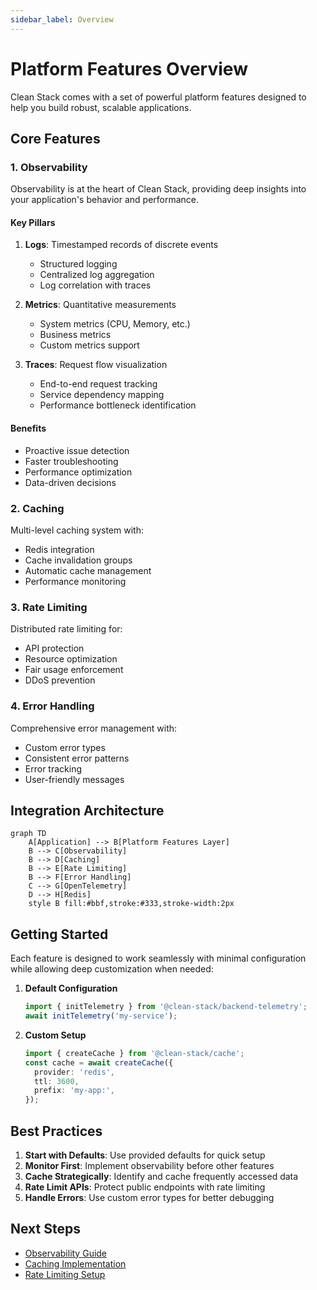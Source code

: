 ```yaml
---
sidebar_label: Overview
---
```


# Platform Features Overview

Clean Stack comes with a set of powerful platform features designed to help you build robust, scalable applications.

## Core Features

### 1. Observability

Observability is at the heart of Clean Stack, providing deep insights into your application's behavior and performance.

#### Key Pillars

1. **Logs**: Timestamped records of discrete events

   - Structured logging
   - Centralized log aggregation
   - Log correlation with traces

2. **Metrics**: Quantitative measurements

   - System metrics (CPU, Memory, etc.)
   - Business metrics
   - Custom metrics support

3. **Traces**: Request flow visualization
   - End-to-end request tracking
   - Service dependency mapping
   - Performance bottleneck identification

#### Benefits

- Proactive issue detection
- Faster troubleshooting
- Performance optimization
- Data-driven decisions

### 2. Caching

Multi-level caching system with:

- Redis integration
- Cache invalidation groups
- Automatic cache management
- Performance monitoring

### 3. Rate Limiting

Distributed rate limiting for:

- API protection
- Resource optimization
- Fair usage enforcement
- DDoS prevention

### 4. Error Handling

Comprehensive error management with:

- Custom error types
- Consistent error patterns
- Error tracking
- User-friendly messages

## Integration Architecture

```mermaid
graph TD
    A[Application] --> B[Platform Features Layer]
    B --> C[Observability]
    B --> D[Caching]
    B --> E[Rate Limiting]
    B --> F[Error Handling]
    C --> G[OpenTelemetry]
    D --> H[Redis]
    style B fill:#bbf,stroke:#333,stroke-width:2px
```

## Getting Started

Each feature is designed to work seamlessly with minimal configuration while allowing deep customization when needed:

1. **Default Configuration**

   ```typescript
   import { initTelemetry } from '@clean-stack/backend-telemetry';
   await initTelemetry('my-service');
   ```

2. **Custom Setup**
   ```typescript
   import { createCache } from '@clean-stack/cache';
   const cache = await createCache({
     provider: 'redis',
     ttl: 3600,
     prefix: 'my-app:',
   });
   ```

## Best Practices

1. **Start with Defaults**: Use provided defaults for quick setup
2. **Monitor First**: Implement observability before other features
3. **Cache Strategically**: Identify and cache frequently accessed data
4. **Rate Limit APIs**: Protect public endpoints with rate limiting
5. **Handle Errors**: Use custom error types for better debugging

## Next Steps

- [Observability Guide](./observability/otel-clean-stack)
- [Caching Implementation](./caching)
- [Rate Limiting Setup](./rate-limiter)
